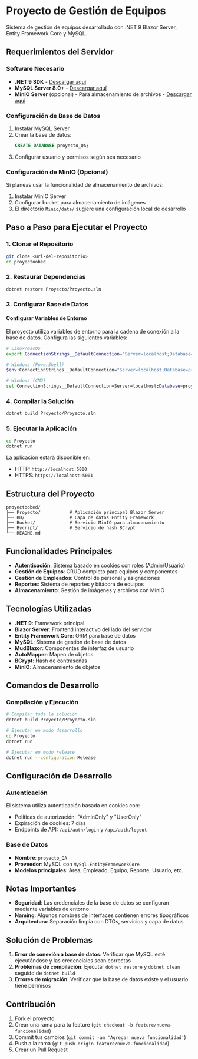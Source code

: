 # Proyecto de Gestión de Equipos

Sistema de gestión de equipos desarrollado con .NET 9 Blazor Server, Entity Framework Core y MySQL.

## Requerimientos del Servidor

### Software Necesario

- **.NET 9 SDK** - [Descargar aquí](https://dotnet.microsoft.com/download/dotnet/9.0)
- **MySQL Server 8.0+** - [Descargar aquí](https://dev.mysql.com/downloads/mysql/)
- **MinIO Server** (opcional) - Para almacenamiento de archivos - [Descargar aquí](https://min.io/download)

### Configuración de Base de Datos

1. Instalar MySQL Server
2. Crear la base de datos:
   ```sql
   CREATE DATABASE proyecto_QA;
   ```
3. Configurar usuario y permisos según sea necesario

### Configuración de MinIO (Opcional)

Si planeas usar la funcionalidad de almacenamiento de archivos:

1. Instalar MinIO Server
2. Configurar bucket para almacenamiento de imágenes
3. El directorio `Minio/data/` sugiere una configuración local de desarrollo

## Paso a Paso para Ejecutar el Proyecto

### 1. Clonar el Repositorio

```bash
git clone <url-del-repositorio>
cd proyectoobed
```

### 2. Restaurar Dependencias

```bash
dotnet restore Proyecto/Proyecto.sln
```

### 3. Configurar Base de Datos

#### Configurar Variables de Entorno

El proyecto utiliza variables de entorno para la cadena de conexión a la base de datos. Configura las siguientes variables:

```bash
# Linux/macOS
export ConnectionStrings__DefaultConnection="Server=localhost;Database=proyecto_QA;Uid=tu_usuario;Pwd=tu_password;"

# Windows (PowerShell)
$env:ConnectionStrings__DefaultConnection="Server=localhost;Database=proyecto_QA;Uid=tu_usuario;Pwd=tu_password;"

# Windows (CMD)
set ConnectionStrings__DefaultConnection=Server=localhost;Database=proyecto_QA;Uid=tu_usuario;Pwd=tu_password;
```

### 4. Compilar la Solución

```bash
dotnet build Proyecto/Proyecto.sln
```

### 5. Ejecutar la Aplicación

```bash
cd Proyecto
dotnet run
```

La aplicación estará disponible en:
- HTTP: `http://localhost:5000`
- HTTPS: `https://localhost:5001`

## Estructura del Proyecto

```
proyectoobed/
├── Proyecto/           # Aplicación principal Blazor Server
├── BD/                 # Capa de datos Entity Framework
├── Bucket/             # Servicio MinIO para almacenamiento
├── Bycript/            # Servicio de hash BCrypt
└── README.md
```

## Funcionalidades Principales

- **Autenticación**: Sistema basado en cookies con roles (Admin/Usuario)
- **Gestión de Equipos**: CRUD completo para equipos y componentes
- **Gestión de Empleados**: Control de personal y asignaciones
- **Reportes**: Sistema de reportes y bitácora de equipos
- **Almacenamiento**: Gestión de imágenes y archivos con MinIO

## Tecnologías Utilizadas

- **.NET 9**: Framework principal
- **Blazor Server**: Frontend interactivo del lado del servidor
- **Entity Framework Core**: ORM para base de datos
- **MySQL**: Sistema de gestión de base de datos
- **MudBlazor**: Componentes de interfaz de usuario
- **AutoMapper**: Mapeo de objetos
- **BCrypt**: Hash de contraseñas
- **MinIO**: Almacenamiento de objetos

## Comandos de Desarrollo

### Compilación y Ejecución

```bash
# Compilar toda la solución
dotnet build Proyecto/Proyecto.sln

# Ejecutar en modo desarrollo
cd Proyecto
dotnet run

# Ejecutar en modo release
dotnet run --configuration Release
```

## Configuración de Desarrollo

### Autenticación

El sistema utiliza autenticación basada en cookies con:
- Políticas de autorización: "AdminOnly" y "UserOnly"
- Expiración de cookies: 7 días
- Endpoints de API: `/api/auth/login` y `/api/auth/logout`

### Base de Datos

- **Nombre**: `proyecto_QA`
- **Proveedor**: MySQL con `MySql.EntityFrameworkCore`
- **Modelos principales**: Area, Empleado, Equipo, Reporte, Usuario, etc.

## Notas Importantes

- **Seguridad**: Las credenciales de la base de datos se configuran mediante variables de entorno
- **Naming**: Algunos nombres de interfaces contienen errores tipográficos
- **Arquitectura**: Separación limpia con DTOs, servicios y capa de datos

## Solución de Problemas

1. **Error de conexión a base de datos**: Verificar que MySQL esté ejecutándose y las credenciales sean correctas
2. **Problemas de compilación**: Ejecutar `dotnet restore` y `dotnet clean` seguido de `dotnet build`
3. **Errores de migración**: Verificar que la base de datos existe y el usuario tiene permisos

## Contribución

1. Fork el proyecto
2. Crear una rama para tu feature (`git checkout -b feature/nueva-funcionalidad`)
3. Commit tus cambios (`git commit -am 'Agregar nueva funcionalidad'`)
4. Push a la rama (`git push origin feature/nueva-funcionalidad`)
5. Crear un Pull Request